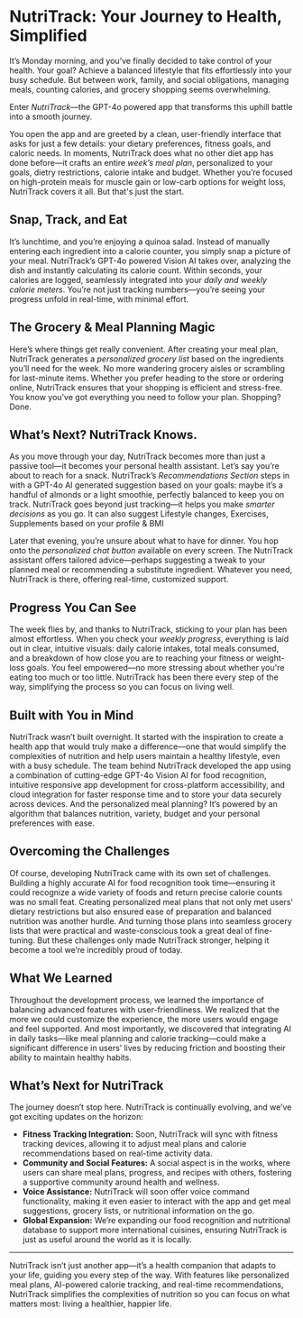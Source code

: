
# NutriTrack: Your Journey to Health, Simplified

It’s Monday morning, and you’ve finally decided to take control of your health. Your goal? Achieve a balanced lifestyle that fits effortlessly into your busy schedule. But between work, family, and social obligations, managing meals, counting calories, and grocery shopping seems overwhelming.

Enter *NutriTrack*—the GPT-4o powered app that transforms this uphill battle into a smooth journey.

You open the app and are greeted by a clean, user-friendly interface that asks for just a few details: your dietary preferences, fitness goals, and caloric needs. In moments, NutriTrack does what no other diet app has done before—it crafts an entire *week’s meal plan*, personalized to your goals, dietry restrictions, calorie intake and budget. Whether you’re focused on high-protein meals for muscle gain or low-carb options for weight loss, NutriTrack covers it all. But that's just the start.

## Snap, Track, and Eat
It’s lunchtime, and you’re enjoying a quinoa salad. Instead of manually entering each ingredient into a calorie counter, you simply snap a picture of your meal. NutriTrack’s GPT-4o powered Vision AI takes over, analyzing the dish and instantly calculating its calorie count. Within seconds, your calories are logged, seamlessly integrated into your *daily and weekly calorie meters*. You’re not just tracking numbers—you’re seeing your progress unfold in real-time, with minimal effort. 

## The Grocery & Meal Planning Magic
Here’s where things get really convenient. After creating your meal plan, NutriTrack generates a *personalized grocery list* based on the ingredients you’ll need for the week. No more wandering grocery aisles or scrambling for last-minute items. Whether you prefer heading to the store or ordering online, NutriTrack ensures that your shopping is efficient and stress-free. You know you’ve got everything you need to follow your plan. Shopping? Done.


## What’s Next? NutriTrack Knows.
As you move through your day, NutriTrack becomes more than just a passive tool—it becomes your personal health assistant. Let’s say you’re about to reach for a snack. NutriTrack’s *Recommendations Section* steps in with a GPT-4o AI generated suggestion based on your goals: maybe it’s a handful of almonds or a light smoothie, perfectly balanced to keep you on track. NutriTrack goes beyond just tracking—it helps you make *smarter decisions* as you go. It can also suggest Lifestyle changes, Exercises, Supplements based on your profile & BMI

Later that evening, you’re unsure about what to have for dinner. You hop onto the *personalized chat button* available on every screen. The NutriTrack assistant offers tailored advice—perhaps suggesting a tweak to your planned meal or recommending a substitute ingredient. Whatever you need, NutriTrack is there, offering real-time, customized support.

## Progress You Can See
The week flies by, and thanks to NutriTrack, sticking to your plan has been almost effortless. When you check your *weekly progress*, everything is laid out in clear, intuitive visuals: daily calorie intakes, total meals consumed, and a breakdown of how close you are to reaching your fitness or weight-loss goals. You feel empowered—no more stressing about whether you're eating too much or too little. NutriTrack has been there every step of the way, simplifying the process so you can focus on living well.

## Built with You in Mind
NutriTrack wasn’t built overnight. It started with the inspiration to create a health app that would truly make a difference—one that would simplify the complexities of nutrition and help users maintain a healthy lifestyle, even with a busy schedule. The team behind NutriTrack developed the app using a combination of cutting-edge GPT-4o Vision AI for food recognition, intuitive responsive app development for cross-platform accessibility, and cloud integration for faster response time and to store your data securely across devices. And the personalized meal planning? It’s powered by an algorithm that balances nutrition, variety, budget and your personal preferences with ease.

## Overcoming the Challenges
Of course, developing NutriTrack came with its own set of challenges. Building a highly accurate AI for food recognition took time—ensuring it could recognize a wide variety of foods and return precise calorie counts was no small feat. Creating personalized meal plans that not only met users' dietary restrictions but also ensured ease of preparation and balanced nutrition was another hurdle. And turning those plans into seamless grocery lists that were practical and waste-conscious took a great deal of fine-tuning. But these challenges only made NutriTrack stronger, helping it become a tool we’re incredibly proud of today.

## What We Learned
Throughout the development process, we learned the importance of balancing advanced features with user-friendliness. We realized that the more we could customize the experience, the more users would engage and feel supported. And most importantly, we discovered that integrating AI in daily tasks—like meal planning and calorie tracking—could make a significant difference in users’ lives by reducing friction and boosting their ability to maintain healthy habits.

## What’s Next for NutriTrack
The journey doesn’t stop here. NutriTrack is continually evolving, and we’ve got exciting updates on the horizon:
- **Fitness Tracking Integration:** Soon, NutriTrack will sync with fitness tracking devices, allowing it to adjust meal plans and calorie recommendations based on real-time activity data.
- **Community and Social Features:** A social aspect is in the works, where users can share meal plans, progress, and recipes with others, fostering a supportive community around health and wellness.
- **Voice Assistance:** NutriTrack will soon offer voice command functionality, making it even easier to interact with the app and get meal suggestions, grocery lists, or nutritional information on the go.
- **Global Expansion:** We’re expanding our food recognition and nutritional database to support more international cuisines, ensuring NutriTrack is just as useful around the world as it is locally.

---

NutriTrack isn’t just another app—it’s a health companion that adapts to your life, guiding you every step of the way. With features like personalized meal plans, AI-powered calorie tracking, and real-time recommendations, NutriTrack simplifies the complexities of nutrition so you can focus on what matters most: living a healthier, happier life.

